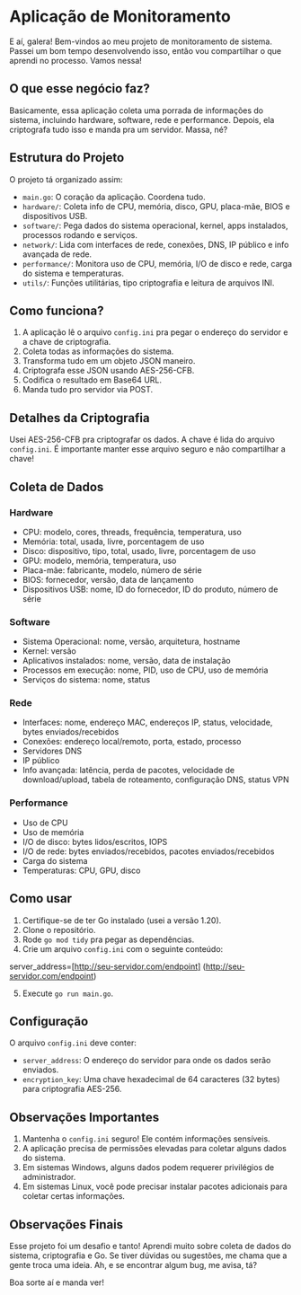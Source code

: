 # Aplicação de Monitoramento

E aí, galera! Bem-vindos ao meu projeto de monitoramento de sistema. Passei um bom tempo desenvolvendo isso, então vou compartilhar o que aprendi no processo. Vamos nessa!

## O que esse negócio faz?

Basicamente, essa aplicação coleta uma porrada de informações do sistema, incluindo hardware, software, rede e performance. Depois, ela criptografa tudo isso e manda pra um servidor. Massa, né?

## Estrutura do Projeto

O projeto tá organizado assim:

- `main.go`: O coração da aplicação. Coordena tudo.
- `hardware/`: Coleta info de CPU, memória, disco, GPU, placa-mãe, BIOS e dispositivos USB.
- `software/`: Pega dados do sistema operacional, kernel, apps instalados, processos rodando e serviços.
- `network/`: Lida com interfaces de rede, conexões, DNS, IP público e info avançada de rede.
- `performance/`: Monitora uso de CPU, memória, I/O de disco e rede, carga do sistema e temperaturas.
- `utils/`: Funções utilitárias, tipo criptografia e leitura de arquivos INI.

## Como funciona?

1. A aplicação lê o arquivo `config.ini` pra pegar o endereço do servidor e a chave de criptografia.
2. Coleta todas as informações do sistema.
3. Transforma tudo em um objeto JSON maneiro.
4. Criptografa esse JSON usando AES-256-CFB.
5. Codifica o resultado em Base64 URL.
6. Manda tudo pro servidor via POST.

## Detalhes da Criptografia

Usei AES-256-CFB pra criptografar os dados. A chave é lida do arquivo `config.ini`. É importante manter esse arquivo seguro e não compartilhar a chave!

## Coleta de Dados

### Hardware

- CPU: modelo, cores, threads, frequência, temperatura, uso
- Memória: total, usada, livre, porcentagem de uso
- Disco: dispositivo, tipo, total, usado, livre, porcentagem de uso
- GPU: modelo, memória, temperatura, uso
- Placa-mãe: fabricante, modelo, número de série
- BIOS: fornecedor, versão, data de lançamento
- Dispositivos USB: nome, ID do fornecedor, ID do produto, número de série

### Software

- Sistema Operacional: nome, versão, arquitetura, hostname
- Kernel: versão
- Aplicativos instalados: nome, versão, data de instalação
- Processos em execução: nome, PID, uso de CPU, uso de memória
- Serviços do sistema: nome, status

### Rede

- Interfaces: nome, endereço MAC, endereços IP, status, velocidade, bytes enviados/recebidos
- Conexões: endereço local/remoto, porta, estado, processo
- Servidores DNS
- IP público
- Info avançada: latência, perda de pacotes, velocidade de download/upload, tabela de roteamento, configuração DNS, status VPN

### Performance

- Uso de CPU
- Uso de memória
- I/O de disco: bytes lidos/escritos, IOPS
- I/O de rede: bytes enviados/recebidos, pacotes enviados/recebidos
- Carga do sistema
- Temperaturas: CPU, GPU, disco

## Como usar

1. Certifique-se de ter Go instalado (usei a versão 1.20).
2. Clone o repositório.
3. Rode `go mod tidy` pra pegar as dependências.
4. Crie um arquivo `config.ini` com o seguinte conteúdo:

server_address=[http://seu-servidor.com/endpoint]
(http://seu-servidor.com/endpoint)

5. Execute `go run main.go`.

## Configuração

O arquivo `config.ini` deve conter:

- `server_address`: O endereço do servidor para onde os dados serão enviados.
- `encryption_key`: Uma chave hexadecimal de 64 caracteres (32 bytes) para criptografia AES-256.

## Observações Importantes

1. Mantenha o `config.ini` seguro! Ele contém informações sensíveis.
2. A aplicação precisa de permissões elevadas para coletar alguns dados do sistema.
3. Em sistemas Windows, alguns dados podem requerer privilégios de administrador.
4. Em sistemas Linux, você pode precisar instalar pacotes adicionais para coletar certas informações.

## Observações Finais

Esse projeto foi um desafio e tanto! Aprendi muito sobre coleta de dados do sistema, criptografia e Go. Se tiver dúvidas ou sugestões, me chama que a gente troca uma ideia. Ah, e se encontrar algum bug, me avisa, tá?

Boa sorte aí e manda ver!
